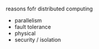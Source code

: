 reasons fofr distributed computing

- parallelism
- fault tolerance
- physical
- security / isolation

<!--stackedit_data:
eyJoaXN0b3J5IjpbLTE0NTE3NTc2MzhdfQ==
-->